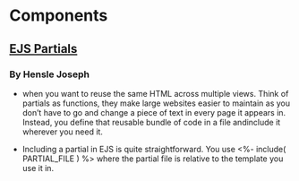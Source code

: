 # Components

## [EJS Partials](https://medium.com/@henslejoseph/ejs-partials-f6f102cb7433)

### By Hensle Joseph


- when you want to reuse the same HTML across multiple views. Think of partials as functions, they make large websites easier to maintain as you don’t have to go and change a piece of text in every page it appears in. Instead, you define that reusable bundle of code in a file andinclude it wherever you need it.

- Including a partial in EJS is quite straightforward. You use <%- include( PARTIAL_FILE ) %> where the partial file is relative to the template you use it in.



